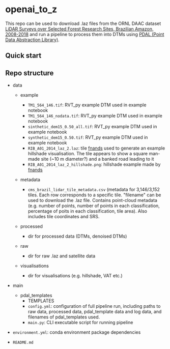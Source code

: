 # openai_to_z

This repo can be used to download .laz files from the ORNL DAAC dataset [LiDAR Surveys over Selected Forest Research Sites, Brazilian Amazon, 2008-2018](https://daac.ornl.gov/CMS/guides/LiDAR_Forest_Inventory_Brazil.html) and run a pipeline to process them into DTMs using [PDAL (Point Data Abstraction Library)](https://pdal.io/en/stable/).

## Quick start

## Repo structure

- data

  - example

    - `TM1_564_146.tif`: RVT_py example DTM used in example notebook
    - `TM1_564_146_nodata.tif`: RVT_py example DTM used in example notebook
    - `sinthetic_dem15_0.50_all.tif`: RVT_py example DTM used in example notebook
    - `synthetic_dem15_0.50.tif`: RVT_py example DTM used in example notebook
    - `RIB_A01_2014_laz_2.laz`: tile [fnands](https://www.kaggle.com/fnands) used to generate an example hillshade visualisation. The tile appears to show a square man-made site (~10 m diameter?) and a banked road leading to it
    - `RIB_A01_2014_laz_2_hillshade.png`: hillshade example made by [fnands](https://www.kaggle.com/fnands)

  - metadata

    - `cms_brazil_lidar_tile_metadata.csv` (metadata for 3,146/3,152 tiles. Each row corresponds to a specific tile. "filename" can be used to download the .laz file. Contains point-cloud metadata (e.g. number of points, number of points in each classification, percentage of poits in each classification, tile area). Also includes tile coordinates and SRS.

  - processed
    - dir for processed data (DTMs, denoised DTMs)
  - raw
    - dir for raw .laz and satellite data
  - visualisations
    - dir for visualisations (e.g. hillshade, VAT etc.)

- main
  - pdal_templates
    - TEMPLATES
    - `config.yml`: configuration of full pipeline run, including paths to raw data, processed data, pdal_template data and log data, and filenames of pdal_templates used.
    - `main.py`: CLI executable script for running pipeline
- `environment.yml`: conda environment package dependencies
- `README.md`
